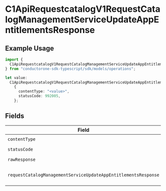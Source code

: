 # C1ApiRequestcatalogV1RequestCatalogManagementServiceUpdateAppEntitlementsResponse

## Example Usage

```typescript
import {
  C1ApiRequestcatalogV1RequestCatalogManagementServiceUpdateAppEntitlementsResponse,
} from "conductorone-sdk-typescript/sdk/models/operations";

let value:
  C1ApiRequestcatalogV1RequestCatalogManagementServiceUpdateAppEntitlementsResponse =
    {
      contentType: "<value>",
      statusCode: 992005,
    };
```

## Fields

| Field                                                                                                                                                             | Type                                                                                                                                                              | Required                                                                                                                                                          | Description                                                                                                                                                       |
| ----------------------------------------------------------------------------------------------------------------------------------------------------------------- | ----------------------------------------------------------------------------------------------------------------------------------------------------------------- | ----------------------------------------------------------------------------------------------------------------------------------------------------------------- | ----------------------------------------------------------------------------------------------------------------------------------------------------------------- |
| `contentType`                                                                                                                                                     | *string*                                                                                                                                                          | :heavy_check_mark:                                                                                                                                                | HTTP response content type for this operation                                                                                                                     |
| `statusCode`                                                                                                                                                      | *number*                                                                                                                                                          | :heavy_check_mark:                                                                                                                                                | HTTP response status code for this operation                                                                                                                      |
| `rawResponse`                                                                                                                                                     | [Response](https://developer.mozilla.org/en-US/docs/Web/API/Response)                                                                                             | :heavy_check_mark:                                                                                                                                                | Raw HTTP response; suitable for custom response parsing                                                                                                           |
| `requestCatalogManagementServiceUpdateAppEntitlementsResponse`                                                                                                    | [shared.RequestCatalogManagementServiceUpdateAppEntitlementsResponse](../../../sdk/models/shared/requestcatalogmanagementserviceupdateappentitlementsresponse.md) | :heavy_minus_sign:                                                                                                                                                | The RequestCatalogManagementServiceUpdateAppEntitlementsResponse object is is the response from UpdateAppEntitlements endpoint.                                   |